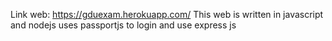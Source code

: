 Link web: https://gduexam.herokuapp.com/
This web is written in javascript and nodejs uses passportjs to login and use express js
